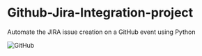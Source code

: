 # Github-Jira-Integration-project
Automate the JIRA issue creation on a GitHub event using Python

![GitHub](https://github.com/user-attachments/assets/44a24e91-d98c-48a2-b61b-cd36d3bdf1fd)
